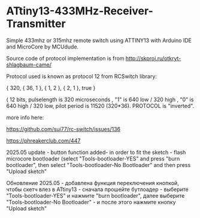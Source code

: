 # ATtiny13-433MHz-Receiver-Transmitter
 Simple 433mhz or 315mhz remote switch using ATTINY13 with Arduino IDE and MicroCore by MCUdude.
 
  Source code of protocol implementation is from http://skproj.ru/otkryt-shlagbaum-came/
  
  Protocol used is known as protocol 12 from RCSwitch library:
  
  { 320, { 36,  1 }, {  1,  2 }, {  2,  1 }, true }
  
  ( 12 bits, pulselength is 320 microseconds , "1" is 640 low / 320 high , "0" is 640 high / 320 low, pilot period is 11520 (320*36). PROTOCOL is "inverted".
  
  more info here:
  
  https://github.com/sui77/rc-switch/issues/136
  
  https://phreakerclub.com/447

2025.05 update - button function added- in order to fit the sketch - flash microcore bootloader (select "Tools-bootloader-YES" and press "burn bootloader", then select "Tools-bootloader-No Bootloader" and then press "Upload sketch"

Обновление 2025.05 - добавлена функция переключения кнопкой, чтобы скетч влез в ATtiny13 - сначала прошейте бутлоадер - выберите "Tools-bootloader-YES" и нажмите "burn bootloader", далее выберите "Tools-bootloader-No Bootloader" - и после этого нажмите кнопку "Upload sketch"
